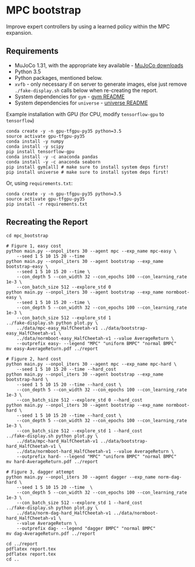 # MPC bootstrap

Improve expert controllers by using a learned policy within the MPC expansion.

## Requirements

* MuJoCo 1.31, with the appropriate key available - [MuJoCo downloads](https://www.roboti.us/index.html)
* Python 3.5
* Python packages, mentioned below.
* `xvfb` - only necessary if on server to generate images, else just remove `./fake-display.sh` calls below when re-creating the report.
* System dependencies for `gym` - [gym README](https://github.com/openai/gym/blob/master/README.rst)
* System dependencies for `universe` - [universe README](https://github.com/openai/universe/blob/master/README.rst)

Example installation with GPU (for CPU, modify `tensorflow-gpu` to `tensorflow`)

    conda create -y -n gpu-tfgpu-py35 python=3.5
    source activate gpu-tfgpu-py35
    conda install -y numpy
    conda install -y scipy
    pip install tensorflow-gpu
    conda install -y -c anaconda pandas
    conda install -y -c anaconda seaborn
    pip install gym[all] # make sure to install system deps first!
    pip install universe # make sure to install system deps first!

Or, using `requirements.txt`:

    conda create -y -n gpu-tfgpu-py35 python=3.5
    source activate gpu-tfgpu-py35
    pip install -r requirements.txt

## Recreating the Report

    cd mpc_bootstrap

    # Figure 1, easy cost
    python main.py --onpol_iters 30 --agent mpc --exp_name mpc-easy \
        --seed 1 5 10 15 20 --time
    python main.py --onpol_iters 30 --agent bootstrap --exp_name bootstrap-easy \
        --seed 1 5 10 15 20 --time \
        --con_depth 5 --con_width 32 --con_epochs 100 --con_learning_rate 1e-3 \
        --con_batch_size 512 --explore_std 0
    python main.py --onpol_iters 30 --agent bootstrap --exp_name normboot-easy \
        --seed 1 5 10 15 20 --time \
        --con_depth 5 --con_width 32 --con_epochs 100 --con_learning_rate 1e-3 \
        --con_batch_size 512 --explore_std 1
    ../fake-display.sh python plot.py \
        ../data/mpc-easy_HalfCheetah-v1 ../data/bootstrap-easy_HalfCheetah-v1 \
        ../data/normboot-easy_HalfCheetah-v1 --value AverageReturn \
        --outprefix easy- --legend "MPC" "uniform BMPC" "normal BMPC"
    mv easy-AverageReturn.pdf ../report

    # Figure 2, hard cost
    python main.py --onpol_iters 30 --agent mpc --exp_name mpc-hard \
        --seed 1 5 10 15 20 --time --hard_cost
    python main.py --onpol_iters 30 --agent bootstrap --exp_name bootstrap-hard \
        --seed 1 5 10 15 20 --time --hard_cost \
        --con_depth 5 --con_width 32 --con_epochs 100 --con_learning_rate 1e-3 \
        --con_batch_size 512 --explore_std 0 --hard_cost
    python main.py --onpol_iters 30 --agent bootstrap --exp_name normboot-hard \
        --seed 1 5 10 15 20 --time --hard_cost \
        --con_depth 5 --con_width 32 --con_epochs 100 --con_learning_rate 1e-3 \
        --con_batch_size 512 --explore_std 1 --hard_cost
    ../fake-display.sh python plot.py \
        ../data/mpc-hard_HalfCheetah-v1 ../data/bootstrap-hard_HalfCheetah-v1 \
        ../data/normboot-hard_HalfCheetah-v1 --value AverageReturn \
        --outprefix hard- --legend "MPC" "uniform BMPC" "normal BMPC"
    mv hard-AverageReturn.pdf ../report

    # Figure 3, dagger attempt
    python main.py --onpol_iters 30 --agent dagger --exp_name norm-dag-hard \
        --seed 1 5 10 15 20 --time  \
        --con_depth 5 --con_width 32 --con_epochs 100 --con_learning_rate 1e-3 \
        --con_batch_size 512 --explore_std 1 --hard_cost
    ../fake-display.sh python plot.py \
        ../data/norm-dag-hard_HalfCheetah-v1 ../data/normboot-hard_HalfCheetah-v1 \
        --value AverageReturn \
        --outprefix dag- --legend "dagger BMPC" "normal BMPC"
    mv dag-AverageReturn.pdf ../report

    cd ../report
    pdflatex report.tex
    pdflatex report.tex
    cd ..
